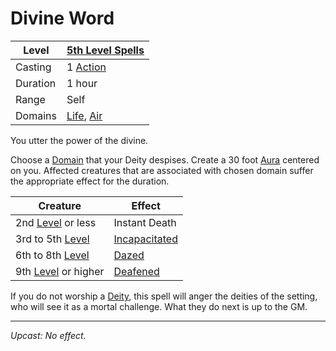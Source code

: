 # Divine Word

| Level    | [5th Level Spells](5th%20Level%20Spells.md)                                      |
| -------- | -------------------------------------------------------------------------------- |
| Casting  | 1 [Action](../../../../Game%20Procedures/Action.md)                              |
| Duration | 1 hour                                                                           |
| Range    | Self                                                                             |
| Domains  | [Life](../../../Spell%20Domains/Life.md), [Air](../../../Spell%20Domains/Air.md) |

You utter the power of the divine.

Choose a [Domain](../../../Spell%20Domains/Spell%20Domains.md) that your Deity despises. Create a 30 foot [Aura](../../Areas%20of%20Effect/Aura.md) centered on you. Affected creatures that are associated with chosen domain suffer the appropriate effect for the duration.

| Creature                                                                             | Effect                                                   |
| ------------------------------------------------------------------------------------ | -------------------------------------------------------- |
| 2nd [Level](../../../../Player%20Characters/Derived%20Statistics/Level.md) or less   | Instant Death                                            |
| 3rd to 5th [Level](../../../../Player%20Characters/Derived%20Statistics/Level.md)    | [Incapacitated](../../../../Conditions/Incapacitated.md) |
| 6th to 8th [Level](../../../../Player%20Characters/Derived%20Statistics/Level.md)    | [Dazed](../../../../Conditions/Dazed.md)                 |
| 9th [Level](../../../../Player%20Characters/Derived%20Statistics/Level.md) or higher | [Deafened](../../../../Conditions/Deafened.md)           |

If you do not worship a [Deity](../../../Deities/Deities.md), this spell will anger the deities of the setting, who will see it as a mortal challenge. What they do next is up to the GM.

---
*Upcast: No effect.*
